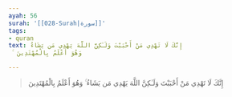 ```yaml
---
ayah: 56
surah: '[[028-Surah|سورة]]'
tags:
- quran
text: إِنَّكَ لَا تَهْدِي مَنْ أَحْبَبْتَ وَلَـٰكِنَّ اللَّهَ يَهْدِي مَن يَشَاءُ
  ۚ وَهُوَ أَعْلَمُ بِالْمُهْتَدِينَ

---
```

> إِنَّكَ لَا تَهْدِي مَنْ أَحْبَبْتَ وَلَـٰكِنَّ اللَّهَ يَهْدِي مَن يَشَاءُ ۚ وَهُوَ أَعْلَمُ بِالْمُهْتَدِينَ
